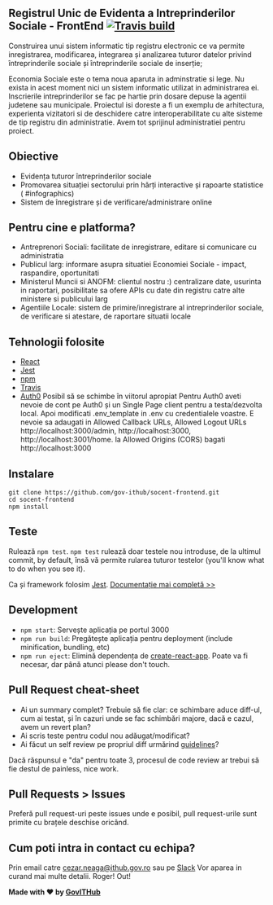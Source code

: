 ## Registrul Unic de Evidenta a Intreprinderilor Sociale - FrontEnd [![Travis build](https://travis-ci.org/gov-ithub/socent-frontend.svg?branch=master)](https://travis-ci.org/gov-ithub/socent)

Construirea unui sistem informatic tip registru electronic ce va permite inregistrarea, modificarea, integrarea și analizarea tuturor datelor privind întreprinderile sociale și întreprinderile sociale de inserție;

Economia Sociale este o tema noua aparuta in adminstratie si lege. Nu exista in acest moment nici un sistem informatic utilizat in administrarea ei. Inscrierile intreprinderilor se fac pe hartie prin dosare depuse la agentii judetene sau municipale.
Proiectul isi doreste a fi un exemplu de arhitectura, experienta vizitatori si de deschidere catre interoperabilitate cu alte sisteme de tip registru din administratie. Avem tot sprijinul administratiei pentru proiect.

## Obiective
- Evidența tuturor întreprinderilor sociale
- Promovarea situației sectorului prin hărți interactive și rapoarte statistice ( #infographics)
- Sistem de înregistrare și de verificare/administrare online

## Pentru cine e platforma?
- Antreprenori Sociali: facilitate de inregistrare, editare si comunicare cu administratia
- Publicul larg: informare asupra situatiei Economiei Sociale - impact, raspandire, oportunitati
- Ministerul Muncii si ANOFM: clientul nostru :) centralizare date, usurinta in raportari, posibilitate sa ofere APIs cu date din registru catre alte ministere si publicului larg
- Agentiile Locale: sistem de primire/inregistrare al intreprinderilor sociale, de verificare si atestare, de raportare situatii locale

## Tehnologii folosite
- [React](https://facebook.github.io/react/)
- [Jest](https://facebook.github.io/jest/)
- [npm](https://github.com/npm/npm)
- [Travis](https://travis-ci.org/)
- [Auth0](https://auth0.com)
Posibil să se schimbe în viitorul apropiat
Pentru Auth0 aveti nevoie de cont pe Auth0 și un Single Page client pentru a testa/dezvolta local. Apoi modificati .env_template in .env cu credentialele voastre. E nevoie sa adaugati in Allowed Callback URLs, Allowed Logout URLs http://localhost:3000/admin, http://localhost:3000, http://localhost:3001/home. la Allowed Origins (CORS) bagati http://localhost:3000

## Instalare
```
git clone https://github.com/gov-ithub/socent-frontend.git
cd socent-frontend
npm install
```

## Teste
Rulează `npm test`. `npm test` rulează doar testele nou introduse, de la ultimul commit, by default, însă vă permite rularea tuturor testelor (you'll know what to do when you see it).

Ca și framework folosim [Jest](https://facebook.github.io/jest/). [Documentație mai completă >>](https://github.com/facebookincubator/create-react-app/blob/master/packages/react-scripts/template/README.md#running-tests)

## Development
- `npm start`: Servește aplicația pe portul 3000
- `npm run build`: Pregătește aplicația pentru deployment (include minification, bundling, etc)
- `npm run eject`: Elimină dependența de [create-react-app](https://github.com/facebookincubator/create-react-app/). Poate va fi necesar, dar până atunci please don't touch.

## Pull Request cheat-sheet
- Ai un summary complet? Trebuie să fie clar: ce schimbare aduce diff-ul, cum ai testat, și în cazuri unde se fac schimbări majore, dacă e cazul, avem un revert plan?
- Ai scris teste pentru codul nou adăugat/modificat?
- Ai făcut un self review pe propriul diff urmărind [guidelines](https://github.com/gov-ithub/guidelines/blob/master/CODE_REVIEW.md)?

Dacă răspunsul e "da" pentru toate 3, procesul de code review ar trebui să fie destul de painless, nice work.

## Pull Requests > Issues
Preferă pull request-uri peste issues unde e posibil, pull request-urile sunt primite cu brațele deschise oricând.

## Cum poti intra in contact cu echipa?
Prin email catre cezar.neaga@ithub.gov.ro sau pe [Slack](https://govithub.slack.com/messages/socent/details/)
Vor aparea in curand mai multe detalii. Roger! Out!

**Made with :heart: by [GovITHub](http://ithub.gov.ro)**
